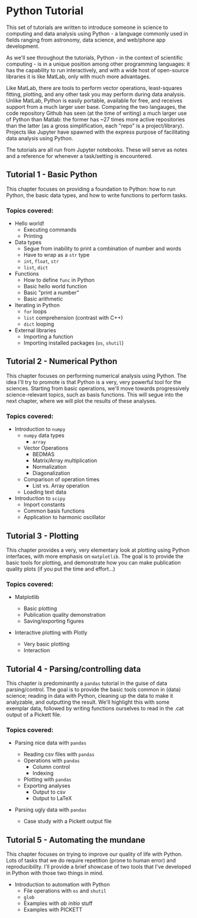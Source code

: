 # Python Tutorial

This set of tutorials are written to introduce someone in science to computing and data analysis using Python - a language commonly used in fields ranging from astronomy, data science, and web/phone app development.

As we'll see throughout the tutorials, Python - in the context of scientific computing - is in a unique position among other programming languages: it has the capability to run interactively, and with a wide host of open-source libraries it is like MatLab, only with much more advantages.

Like MatLab, there are tools to perform vector operations, least-squares fitting, plotting, and any other task you may perform during data analysis. Unlike MatLab, Python is easily portable, available for free, and receives support from a much larger user base. Comparing the two langauges, the code repository Github has seen (at the time of writing) a much larger use of Python than Matlab: the former has ~27 times more active repositories than the latter (as a gross simplification, each "repo" is a project/library). Projects like Jupyter have spawned with the express purpose of facilitating data analysis using Python.

The tutorials are all run from Jupyter notebooks. These will serve as notes and a reference for whenever a task/setting is encountered.

## Tutorial 1 - Basic Python

This chapter focuses on providing a foundation to Python: how to run Python, the basic data types, and how to write functions to perform tasks.

### Topics covered:

- Hello world!
    - Executing commands
    - Printing
- Data types
    - Segue from inability to print a combination of number and words
    - Have to wrap as a `str` type
    - `int`, `float`, `str`
    - `list`, `dict`
- Functions
    - How to define `func` in Python
    - Basic hello world function
    - Basic "print a number"
    - Basic arithmetic
- Iterating in Python
    - `for` loops
    - `list` comprehension (contrast with C++)
    - `dict` looping
- External libraries
    - Importing a function
    - Importing installed packages (`os`, `shutil`)

## Tutorial 2 - Numerical Python

This chapter focuses on performing numerical analysis using Python. The idea I'll try to promote is that Python is a very, very powerful tool for the sciences. Starting from basic operations, we'll move towards progressively science-relevant topics, such as basis functions. This will segue into the next chapter, where we will plot the results of these analyses.

### Topics covered:

- Introduction to `numpy`
    - `numpy` data types
        - `array`
    - Vector Operations
        - BEDMAS
        - Matrix/Array multiplication
        - Normalization
        - Diagonalization
    - Comparison of operation times
        - List vs. Array operation
    - Loading text data
- Introduction to `scipy`
    - Import constants
    - Common basis functions
    - Application to harmonic oscillator

## Tutorial 3 - Plotting

This chapter provides a very, very elementary look at plotting using Python interfaces, with more emphasis on `matplotlib`. The goal is to provide the basic tools for plotting, and demonstrate how you can make publication quality plots (if you put the time and effort...)

### Topics covered:

- Matplotlib
    - Basic plotting
    - Publication quality demonstration
    - Saving/exporting figures

- Interactive plotting with Plotly
    - Very basic plotting
    - Interaction

## Tutorial 4 - Parsing/controlling data

This chapter is predominantly a `pandas` tutorial in the guise of data parsing/control. The goal is to provide the basic tools common in (data) science; reading in data with Python, cleaning up the data to make it analyzable, and outputting the result. We'll highlight this with some exemplar data, followed by writing functions ourselves to read in the .cat output of a Pickett file.

### Topics covered:

- Parsing nice data with `pandas`
    - Reading csv files with `pandas`
    - Operations with `pandas`
        - Column control
        - Indexing
    - Plotting with `pandas`
    - Exporting analyses
        - Output to csv
        - Output to LaTeX

- Parsing ugly data with `pandas`
    - Case study with a Pickett output file

## Tutorial 5 - Automating the mundane

This chapter focuses on trying to improve our quality of life with Python. Lots of tasks that we do require repetition (prone to human error) and reproducibility. I'll provide a brief showcase of two tools that I've developed in Python with those two things in mind.

- Introduction to automation with Python
    - File operations with `os` and `shutil`
    - `glob`
    - Examples with _ab initio_ stuff
    - Examples with PICKETT
